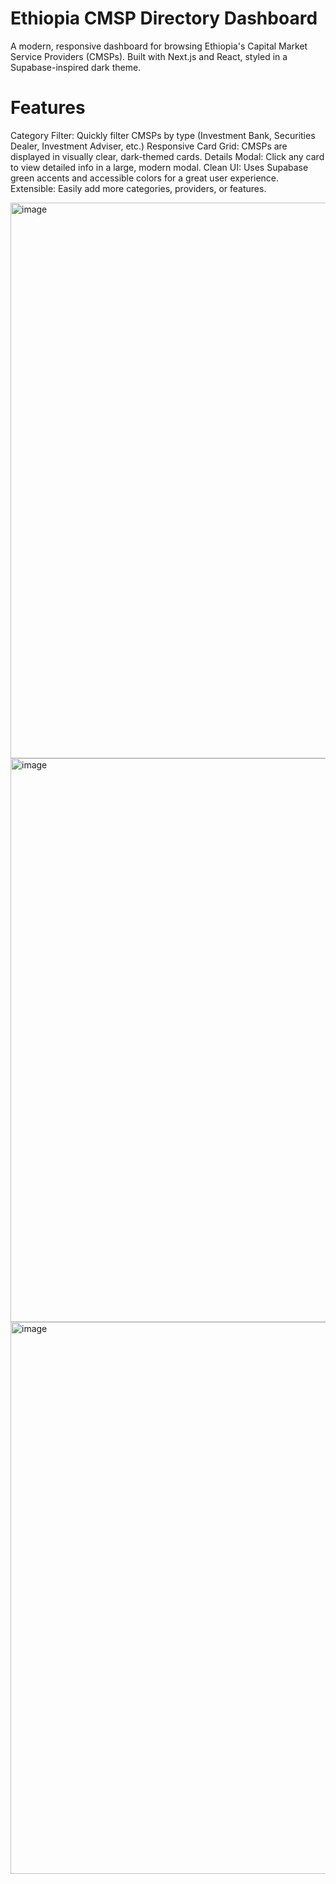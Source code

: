 # Ethiopia CMSP Directory Dashboard
A modern, responsive dashboard for browsing Ethiopia's Capital Market Service Providers (CMSPs).
Built with Next.js and React, styled in a Supabase-inspired dark theme.

# Features
Category Filter: Quickly filter CMSPs by type (Investment Bank, Securities Dealer, Investment Adviser, etc.)
Responsive Card Grid: CMSPs are displayed in visually clear, dark-themed cards.
Details Modal: Click any card to view detailed info in a large, modern modal.
Clean UI: Uses Supabase green accents and accessible colors for a great user experience.
Extensible: Easily add more categories, providers, or features.

<img width="1859" height="889" alt="image" src="https://github.com/user-attachments/assets/4f76172c-2f44-40fc-8e49-a511be53bbc2" />
<img width="1814" height="902" alt="image" src="https://github.com/user-attachments/assets/07596e87-1920-48f4-9eb4-be61dfff7325" />
<img width="1795" height="883" alt="image" src="https://github.com/user-attachments/assets/fc739214-7b01-4ae9-8760-26015a16cd93" />



